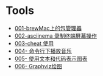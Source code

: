 # Tools

- [001-brewMac上的包管理器]()
- [002-asciinema 录制终端屏幕操作]()
- [003-cheat 使用]()
- [004- 命令行下播放音乐]()
- [005- 使用文本和代码表示图表]()
- [006- Graphviz绘图]()
